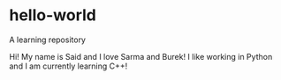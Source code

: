 # hello-world
A learning repository

Hi! My name is Said and I love Sarma and Burek! I like working in Python and I am currently learning C++!
